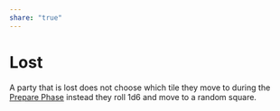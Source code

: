 ```yaml
---  
share: "true"  
---  
```

  
# Lost    
    
A party that is lost does not choose which tile they move to during the [Prepare Phase](./Prepare-Phase.html) instead they roll 1d6 and move to a random square.
